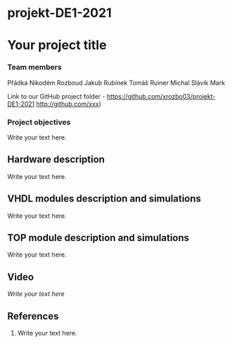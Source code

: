 # projekt-DE1-2021

# Your project title

### Team members

Přádka Nikodém
Rozboud Jakub
Rubínek Tomáš
Ruiner Michal
Slávik Mark

Link to our GitHub project folder -  https://github.com/xrozbo03/projekt-DE1-2021 http://github.com/xxx)

### Project objectives

Write your text here.


## Hardware description

Write your text here.


## VHDL modules description and simulations

Write your text here.


## TOP module description and simulations

Write your text here.


## Video

*Write your text here*


## References

   1. Write your text here.